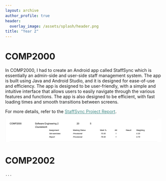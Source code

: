 ```yaml
---
layout: archive
author_profile: true
header:
  overlay_image: /assets/splash/header.png
title: "Year 2"
---
```

# COMP2000

In COMP2000, I had to create an Android app called StaffSync which is essentially an admin-side and user-side staff management system. The app is built using Java and Android Studio, and it is designed for ease-of-use and efficiency. The app is designed to be user-friendly, with a simple and intuitive interface that allows users to easily navigate through the various features and functions. The app is also designed to be efficient, with fast loading times and smooth transitions between screens.

For more details, refer to the <a href="https://github.com/alfie-ns/StaffSync-APP/blob/main/docs/Report_COMP2000_StaffSync.md" style="color: #448c88;">StaffSync Project Report</a>.

![2000-grade](image/year-2/2000-grade.png)

# COMP2002

``...``
